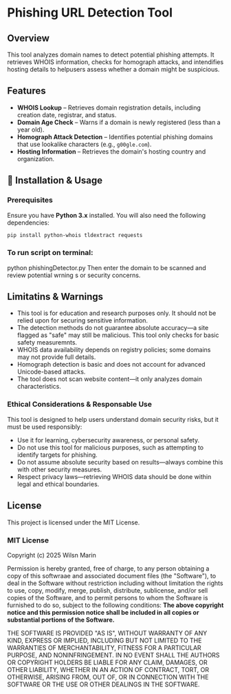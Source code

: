 # **Phishing URL Detection Tool**

## Overview
This tool analyzes domain names to detect potential phishing attempts. It retrieves WHOIS information, checks for homograph attacks, and intendifies hosting details to helpusers assess whether a domain might be suspicious. 

## Features
- **WHOIS Lookup** – Retrieves domain registration details, including creation date, registrar, and status.  
- **Domain Age Check** – Warns if a domain is newly registered (less than a year old).  
- **Homograph Attack Detection** – Identifies potential phishing domains that use lookalike characters (e.g., `g00gle.com`).  
- **Hosting Information** – Retrieves the domain's hosting country and organization. 

## 🚀 Installation & Usage  

### Prerequisites  
Ensure you have **Python 3.x** installed. You will also need the following dependencies:  

```bash
pip install python-whois tldextract requests
```

### To run script on terminal:
python phishingDetector.py
Then enter the domain to be scanned and review potential wrning s or security concerns.

## Limitatins & Warnings
- This tool is for education and research purposes only.  It should not be relied upon for securing sensitive information.
- The detection methods do not guarantee absolute accuracy—a site flagged as "safe" may still be malicious. This tool only checks for basic safety measuremnts. 
- WHOIS data availability depends on registry policies; some domains may not provide full details.
- Homograph detection is basic and does not account for advanced Unicode-based attacks.
- The tool does not scan website content—it only analyzes domain characteristics.

### Ethical Considerations & Responsable Use
This tool is designed to help users understand domain security risks, but it must be used responsibly:

- Use it for learning, cybersecurity awareness, or personal safety.
- Do not use this tool for malicious purposes, such as attempting to identify targets for phishing.
- Do not assume absolute security based on results—always combine this with other security measures.
- Respect privacy laws—retrieving WHOIS data should be done within legal and ethical boundaries.

## License
This project is licensed under the MIT License.

### MIT License

Copyright (c) 2025 Wilsn Marin

Permission is hereby granted, free of charge, to any person obtaining a copy of this softwraae and associated document files (the "Software"), to deal in the Software without restriction including without limitation the rights to use, copy, modify, merge, publish, distribute, sublicense, and/or sell copies of the Software, and to permit persons to whom the Software is furnished to do so, subject to the following conditions:
**The above copyright notice and this permission notice shall be included in all copies or substantial portions of the Software.**

THE SOFTWARE IS PROVIDED "AS IS", WITHOUT WARRANTY OF ANY KIND, EXPRESS OR IMPLIED, INCLUDING BUT NOT LIMITED TO THE WARRANTIES OF MERCHANTABILITY, FITNESS FOR A PARTICULAR PURPOSE, AND NONINFRINGEMENT. IN NO EVENT SHALL THE AUTHORS OR COPYRIGHT HOLDERS BE LIABLE FOR ANY CLAIM, DAMAGES, OR OTHER LIABILITY, WHETHER IN AN ACTION OF CONTRACT, TORT, OR OTHERWISE, ARISING FROM, OUT OF, OR IN CONNECTION WITH THE SOFTWARE OR THE USE OR OTHER DEALINGS IN THE SOFTWARE.